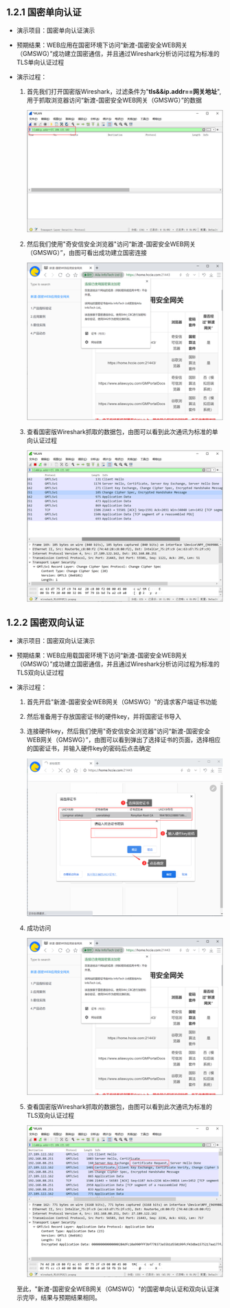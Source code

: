 ## 1.2.1 国密单向认证

* 演示项目：国密单向认证演示

* 预期结果：WEB应用在国密环境下访问“新渡-国密安全WEB网关（GMSWG）”成功建立国密通信，并且通过Wireshark分析访问过程为标准的TLS单向认证过程

* 演示过程：

  1. 首先我们打开国密版Wireshark，过滤条件为"**tls&&ip.addr==网关地址**",用于抓取浏览器访问“新渡-国密安全WEB网关（GMSWG）”的数据

     ![Wireshark](../image/Wireshark.png ':size=75%')

  2. 然后我们使用"奇安信安全浏览器"访问“新渡-国密安全WEB网关（GMSWG）”，由图可看出成功建立国密连接

     ![gm_cbc](../image/gm_cbc.png ':size=75%')

  3. 查看国密版Wireshark抓取的数据包，由图可以看到此次通讯为标准的单向认证过程

     ![danxiang](../image/danxiang.png ':size=75%')

## 1.2.2 国密双向认证

* 演示项目：国密双向认证演示

* 预期结果：WEB应用载国密环境下访问“新渡-国密安全WEB网关（GMSWG）”成功建立国密通信，并且通过Wireshark分析访问过程为标准的TLS双向认证过程

* 演示过程：

  1. 首先开启"新渡-国密安全WEB网关（GMSWG）"的请求客户端证书功能

  2. 然后准备用于存放国密证书的硬件key，并将国密证书导入

  3. 连接硬件key，然后我们使用"奇安信安全浏览器"访问“新渡-国密安全WEB网关（GMSWG）”，由图可以看到弹出了选择证书的页面，选择相应的国密证书，并输入硬件key的密码后点击确定

     ![shuangxiang](../image/shuangxiang.png ':size=75%')

  4. 成功访问

     ![gm_cbc](../image/gm_cbc.png ':size=75%')

  5. 查看国密版Wireshark抓取的数据包，由图可以看到此次通讯为标准的TLS双向认证过程

     ![shuang_wireshark](../image/shuang_wireshark.png ':size=75%')

  至此，"新渡-国密安全WEB网关（GMSWG）"的国密单向认证和双向认证演示完毕，结果与预期结果相同。

